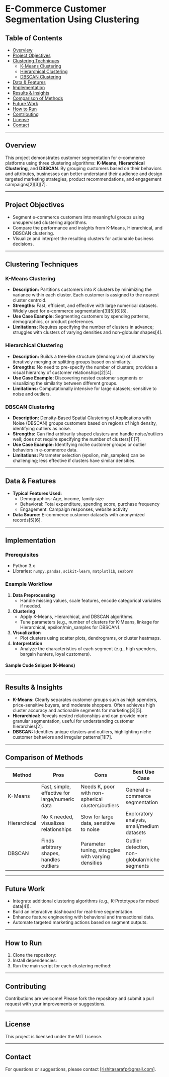# E-Commerce Customer Segmentation Using Clustering

## Table of Contents

- [Overview](#overview)
- [Project Objectives](#project-objectives)
- [Clustering Techniques](#clustering-techniques)
  - [K-Means Clustering](#k-means-clustering)
  - [Hierarchical Clustering](#hierarchical-clustering)
  - [DBSCAN Clustering](#dbscan-clustering)
- [Data & Features](#data--features)
- [Implementation](#implementation)
- [Results & Insights](#results--insights)
- [Comparison of Methods](#comparison-of-methods)
- [Future Work](#future-work)
- [How to Run](#how-to-run)
- [Contributing](#contributing)
- [License](#license)
- [Contact](#contact)

---

## Overview

This project demonstrates customer segmentation for e-commerce platforms using three clustering algorithms: **K-Means**, **Hierarchical Clustering**, and **DBSCAN**. By grouping customers based on their behaviors and attributes, businesses can better understand their audience and design targeted marketing strategies, product recommendations, and engagement campaigns[2][3][7].

---

## Project Objectives

- Segment e-commerce customers into meaningful groups using unsupervised clustering algorithms.
- Compare the performance and insights from K-Means, Hierarchical, and DBSCAN clustering.
- Visualize and interpret the resulting clusters for actionable business decisions.

---

## Clustering Techniques

### K-Means Clustering

- **Description:** Partitions customers into *K* clusters by minimizing the variance within each cluster. Each customer is assigned to the nearest cluster centroid.
- **Strengths:** Fast, efficient, and effective with large numerical datasets. Widely used for e-commerce segmentation[3][5][6][8].
- **Use Case Example:** Segmenting customers by spending patterns, demographics, or product preferences.
- **Limitations:** Requires specifying the number of clusters in advance; struggles with clusters of varying densities and non-globular shapes[4].

### Hierarchical Clustering

- **Description:** Builds a tree-like structure (dendrogram) of clusters by iteratively merging or splitting groups based on similarity.
- **Strengths:** No need to pre-specify the number of clusters; provides a visual hierarchy of customer relationships[2][4].
- **Use Case Example:** Discovering nested customer segments or visualizing the similarity between different groups.
- **Limitations:** Computationally intensive for large datasets; sensitive to noise and outliers.

### DBSCAN Clustering

- **Description:** Density-Based Spatial Clustering of Applications with Noise (DBSCAN) groups customers based on regions of high density, identifying outliers as noise.
- **Strengths:** Can find arbitrarily shaped clusters and handle noise/outliers well; does not require specifying the number of clusters[1][7].
- **Use Case Example:** Identifying niche customer groups or outlier behaviors in e-commerce data.
- **Limitations:** Parameter selection (epsilon, min_samples) can be challenging; less effective if clusters have similar densities.

---

## Data & Features

- **Typical Features Used:**
  - Demographics: Age, income, family size
  - Behavioral: Total expenditure, spending score, purchase frequency
  - Engagement: Campaign responses, website activity
- **Data Source:** E-commerce customer datasets with anonymized records[5][6].

---

## Implementation

### Prerequisites

- Python 3.x
- Libraries: `numpy`, `pandas`, `scikit-learn`, `matplotlib`, `seaborn`

### Example Workflow

1. **Data Preprocessing**
   - Handle missing values, scale features, encode categorical variables if needed.
2. **Clustering**
   - Apply K-Means, Hierarchical, and DBSCAN algorithms.
   - Tune parameters (e.g., number of clusters for K-Means, linkage for Hierarchical, epsilon/min_samples for DBSCAN).
3. **Visualization**
   - Plot clusters using scatter plots, dendrograms, or cluster heatmaps.
4. **Interpretation**
   - Analyze the characteristics of each segment (e.g., high spenders, bargain hunters, loyal customers).

#### Sample Code Snippet (K-Means)


---

## Results & Insights

- **K-Means:** Clearly separates customer groups such as high spenders, price-sensitive buyers, and moderate shoppers. Often achieves high cluster accuracy and actionable segments for marketing[3][5].
- **Hierarchical:** Reveals nested relationships and can provide more granular segmentation, useful for understanding customer hierarchies[2].
- **DBSCAN:** Identifies unique clusters and outliers, highlighting niche customer behaviors and irregular patterns[1][7].

---

## Comparison of Methods

| Method         | Pros                                                  | Cons                                                      | Best Use Case                                     |
|----------------|------------------------------------------------------|-----------------------------------------------------------|---------------------------------------------------|
| K-Means        | Fast, simple, effective for large/numeric data        | Needs K, poor with non-spherical clusters/outliers        | General e-commerce segmentation                   |
| Hierarchical   | No K needed, visualizes relationships                | Slow for large data, sensitive to noise                   | Exploratory analysis, small/medium datasets       |
| DBSCAN         | Finds arbitrary shapes, handles outliers              | Parameter tuning, struggles with varying densities        | Outlier detection, non-globular/niche segments    |

---

## Future Work

- Integrate additional clustering algorithms (e.g., K-Prototypes for mixed data[4]).
- Build an interactive dashboard for real-time segmentation.
- Enhance feature engineering with behavioral and transactional data.
- Automate targeted marketing actions based on segment outputs.

---

## How to Run

1. Clone the repository:
2. Install dependencies:
3. Run the main script for each clustering method:

---

## Contributing

Contributions are welcome! Please fork the repository and submit a pull request with your improvements or suggestions.

---

## License

This project is licensed under the MIT License.

---

## Contact

For questions or suggestions, please contact [rishitasarafp@gmail.com].
